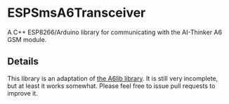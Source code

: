# ESPSmsA6Transceiver

A C++ ESP8266/Arduino library for communicating with the AI-Thinker A6 GSM module.

## Details

This library is an adaptation of
[the A6lib library](https://github.com/skorokithakis/A6lib). It is still
very incomplete, but at least it works somewhat. Please feel free to issue pull
requests to improve it.
